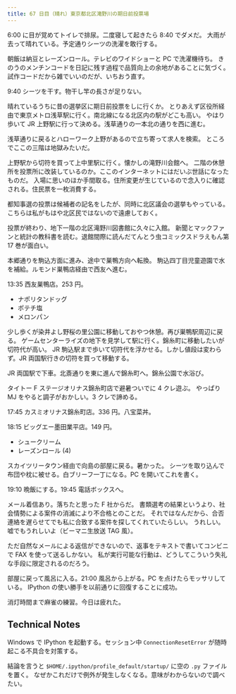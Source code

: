 ```yaml
---
title: 67 日目（晴れ）東京都北区滝野川の期日前投票場
---
```


6:00 に目が覚めてトイレで排尿。二度寝して起きたら 8:40 でダメだ。
大雨が去って晴れている。予定通りシーツの洗濯を敢行する。

朝飯は納豆とレーズンロール。テレビのワイドショーと PC で洗濯機待ち。
きのうのメンチンコードを日記に残す過程で品質向上の余地があることに気づく。
試作コードだから雑でいいのだが、いちおう直す。

9:40 シーツを干す。物干し竿の長さが足りない。

晴れているうちに昔の選挙区に期日前投票をしに行くか。
とりあえず区役所経由で東京メトロ浅草駅に行く。南北線になる北区内の駅がどこも高い。
やはり歩いて JR 上野駅に行って決める。浅草通りの一本北の通りを西に進む。

浅草通りに戻るとハローワーク上野があるので立ち寄って求人を検索。
ところでここの三階は地獄みたいだ。

上野駅から切符を買って上中里駅に行く。懐かしの滝野川会館へ。
二階の休憩所を投票所に改装しているのか。ここのインターネットにはだいぶ世話になったものだ。
入場に思いのほか手間取る。住所変更が生じているので念入りに確認される。住民票を一枚消費する。

都知事選の投票は候補者の記名をしたが、同時に北区議会の選挙もやっている。
こちらは私がもはや北区民ではないので遠慮しておく。

投票が終わり、地下一階の北区滝野川図書館に久々に入館。
新聞とマックファンと統計の教科書を読む。退館間際に読んだてんとう虫コミックスドラえもん第 17 巻が面白い。

本郷通りを駒込方面に進み、途中で巣鴨方向へ転換。
駒込四丁目児童遊園で水を補給。ルモンド巣鴨店経由で西友へ進む。

13:35 西友巣鴨店。253 円。

* ナポリタンドッグ
* ポテチ塩
* メロンパン

少し歩くが染井よし野桜の里公園に移動しておやつ休憩。再び巣鴨駅周辺に戻る。
ゲームセンターライズの地下を見学して駅に行く。錦糸町に移動したいが切符代が高い。
JR 駒込駅まで歩いて切符代を浮かせる。しかし値段は変わらず。JR 両国駅行きの切符を買って移動する。

JR 両国駅で下車。北斎通りを東に進んで錦糸町へ。錦糸公園で水浴び。

タイトー F ステージオリナス錦糸町店で避暑ついでに 4 クレ遊ぶ。
やっぱり MJ をやると調子がおかしい。3 クレで諦める。

17:45 カスミオリナス錦糸町店。336 円。八宝菜丼。

18:15 ビッグエー墨田業平店。149 円。

* シュークリーム
* レーズンロール (4)

スカイツリータウン経由で向島の部屋に戻る。暑かった。
シーツを取り込んで布団や枕に被せる。白ブリーフ一丁になる。PC を開いてこれを書く。

19:10 晩飯にする。19:45 電話ボックスへ。

メール着信あり。落ちたと思った F 社からだ。
書類選考の結果というより、社会情勢による案件の消滅により不合格とのことだ。
それではなんだから、合否連絡を遅らせてでも私に合致する案件を探してくれていたらしい。
うれしい。嘘でもうれしいよ（ビーマニ生放送 TAG 風）。

ただ自然なメールによる返信ができないので、返事をテキストで書いてコンビニで FAX を使って送るしかない。
私が実行可能な行動は、どうしてこういう失礼な手段に限定されるのだろう。

部屋に戻って風呂に入る。21:00 風呂から上がる。PC を点けたらモッサリしている。
IPython の使い勝手を以前通りに回復することに成功。

消灯時間まで麻雀の練習。今日は疲れた。

## Technical Notes

Windows で IPython を起動する。セッション中 `ConnectionResetError` が随時起こる不具合を対策する。

結論を言うと `$HOME/.ipython/profile_default/startup/` に空の `.py` ファイルを置く。
なぜかこれだけで例外が発生しなくなる。意味がわからないので調べたい。
